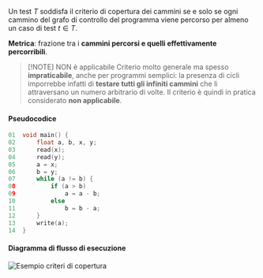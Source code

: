Un test $T$ soddisfa il criterio di copertura dei cammini se e solo se ogni cammino del grafo di controllo del programma viene percorso per almeno un caso di test $t \in T$.

**Metrica**: frazione tra i **cammini percorsi e quelli effettivamente percorribili**.

> [!NOTE] NON è applicabile
> Criterio molto generale ma spesso **impraticabile**, anche per programmi semplici: la presenza di cicli imporrebbe infatti di **testare tutti gli infiniti cammini** che li attraversano un numero arbitrario di volte. Il criterio è quindi in pratica considerato **non applicabile**.

#### Pseudocodice

```c
01  void main() {
02      float a, b, x, y;
03      read(x);
04      read(y);
05      a = x;
06      b = y;
07      while (a != b) {
08          if (a > b)
09              a = a - b;
10          else
11              b = b - a;
12      }
13      write(a);
14  }
```

#### Diagramma di flusso di esecuzione

![Esempio criteri di copertura](https://marcobuster.github.io/sweng/assets/13_criteri-copertura-esempio-4.png)

